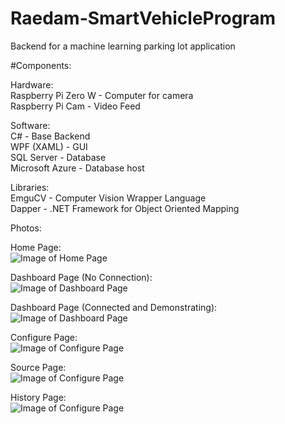 # Raedam-SmartVehicleProgram
Backend for a machine learning parking lot application <br>

#Components: <br>

Hardware:<br>
  Raspberry Pi Zero W - Computer for camera<br>
  Raspberry Pi Cam - Video Feed<br>

Software:<br>
  C# - Base Backend <br>
  WPF (XAML) - GUI<br>
  SQL Server - Database<br>
  Microsoft Azure - Database host<br>
 
Libraries:<br>
  EmguCV - Computer Vision Wrapper Language <br>
  Dapper - .NET Framework for Object Oriented Mapping<br>

Photos: <br>

  Home Page: <br>
  ![Image of Home Page](https://i.gyazo.com/b75afdb09c88556c9b72ab6eb3e3c0c5.png) <br>
  
  Dashboard Page (No Connection): <br>
  ![Image of Dashboard Page](https://i.gyazo.com/f7536e54dd6b5711fc6d0ca5c3bf9c3c.png) <br>
  
  Dashboard Page (Connected and Demonstrating): <br>
  ![Image of Dashboard Page](https://i.gyazo.com/8b049663bf8beaf5c70738c3ee61a025.png) <br>
  
  Configure Page: <br>
  ![Image of Configure Page](https://i.gyazo.com/5ae499bc13dff0cb621a7c469faec86a.png) <br>
  
  Source Page: <br>
  ![Image of Configure Page](https://i.gyazo.com/114a70a9d8a75a10e3c1c034656a3cbf.png) <br>
    
  History Page: <br>
  ![Image of Configure Page](https://i.gyazo.com/143aee0f24120c6fc62be6c1e646ef9e.png) <br>
